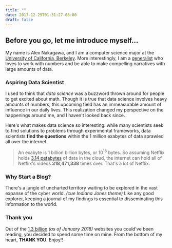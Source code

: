 ```yaml
---
title: ""
date: 2017-12-25T01:31:27-08:00
draft: false
---
```


## Before you go, let me introduce myself...

My name is Alex Nakagawa, and I am a computer science major at the [University of California, Berkeley](http://berkeley.edu). More interestingly, I am a [generalist](https://www.forbes.com/sites/meghancasserly/2012/07/10/the-secret-power-of-the-generalist-and-how-theyll-rule-the-future/) who loves to work with numbers and be able to make compelling narratives with large amounts of data.

### Aspiring Data Scientist

I used to think that _data science_ was a buzzword thrown around for people to get excited about math. Though it is true that data science involves heavy amounts of numbers, this upcoming field has an immeasurable amount of influence in our daily lives. This realization changed my perspective on the happenings around me, and I haven't looked back since.

Here's what makes data science so interesting: while many scientists seek to find solutions to problems through experimental frameworks, data scientists **find the questions** within the 1 million exabytes of data sprawled all over the internet.

> An exabyte is 1 billion billion bytes, or 10<sup>18</sup> bytes. So assuming Netflix holds [3.14 petabytes](http://gizmodo.com/how-netflix-makes-3-14-petabytes-of-video-feel-like-it-498566450) of data in the cloud, the internet can hold all of Netflix's videos **318,471,338** times over. That's a lot of Netflix.

### Why Start a Blog?

There's a jungle of uncharted territory waiting to be explored in the vast expanse of the cyber world. *(cue Indiana Jones theme)* Like any good explorer, keeping a journal of my findings is essential to disseminating this information to the world.

### Thank you

Out of the [1.3 billion](http://www.internetlivestats.com/total-number-of-websites/) *(as of January 2018)* websites you could've been reading, you decided to spend some time on mine. From the bottom of my heart, **THANK YOU**. Enjoy!!